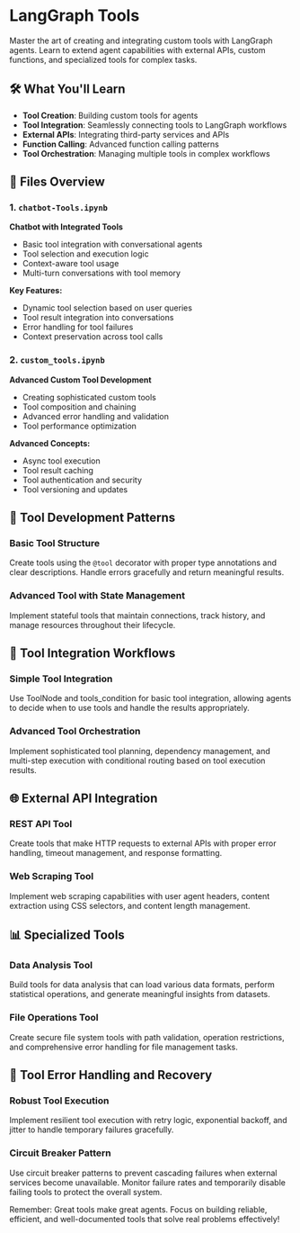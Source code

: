 # LangGraph Tools

Master the art of creating and integrating custom tools with LangGraph agents. Learn to extend agent capabilities with external APIs, custom functions, and specialized tools for complex tasks.

## 🛠️ What You'll Learn

- **Tool Creation**: Building custom tools for agents
- **Tool Integration**: Seamlessly connecting tools to LangGraph workflows
- **External APIs**: Integrating third-party services and APIs
- **Function Calling**: Advanced function calling patterns
- **Tool Orchestration**: Managing multiple tools in complex workflows

## 📁 Files Overview

### 1. `chatbot-Tools.ipynb`
**Chatbot with Integrated Tools**
- Basic tool integration with conversational agents
- Tool selection and execution logic
- Context-aware tool usage
- Multi-turn conversations with tool memory

**Key Features:**
- Dynamic tool selection based on user queries
- Tool result integration into conversations
- Error handling for tool failures
- Context preservation across tool calls

### 2. `custom_tools.ipynb`
**Advanced Custom Tool Development**
- Creating sophisticated custom tools
- Tool composition and chaining
- Advanced error handling and validation
- Tool performance optimization

**Advanced Concepts:**
- Async tool execution
- Tool result caching
- Tool authentication and security
- Tool versioning and updates

## 🔧 Tool Development Patterns

### Basic Tool Structure
Create tools using the `@tool` decorator with proper type annotations and clear descriptions. Handle errors gracefully and return meaningful results.

### Advanced Tool with State Management
Implement stateful tools that maintain connections, track history, and manage resources throughout their lifecycle.

## 🚀 Tool Integration Workflows

### Simple Tool Integration
Use ToolNode and tools_condition for basic tool integration, allowing agents to decide when to use tools and handle the results appropriately.

### Advanced Tool Orchestration
Implement sophisticated tool planning, dependency management, and multi-step execution with conditional routing based on tool execution results.

## 🌐 External API Integration

### REST API Tool
Create tools that make HTTP requests to external APIs with proper error handling, timeout management, and response formatting.

### Web Scraping Tool
Implement web scraping capabilities with user agent headers, content extraction using CSS selectors, and content length management.

## 📊 Specialized Tools

### Data Analysis Tool
Build tools for data analysis that can load various data formats, perform statistical operations, and generate meaningful insights from datasets.

### File Operations Tool
Create secure file system tools with path validation, operation restrictions, and comprehensive error handling for file management tasks.

## 🔄 Tool Error Handling and Recovery

### Robust Tool Execution
Implement resilient tool execution with retry logic, exponential backoff, and jitter to handle temporary failures gracefully.

### Circuit Breaker Pattern
Use circuit breaker patterns to prevent cascading failures when external services become unavailable. Monitor failure rates and temporarily disable failing tools to protect the overall system.

Remember: Great tools make great agents. Focus on building reliable, efficient, and well-documented tools that solve real problems effectively!
